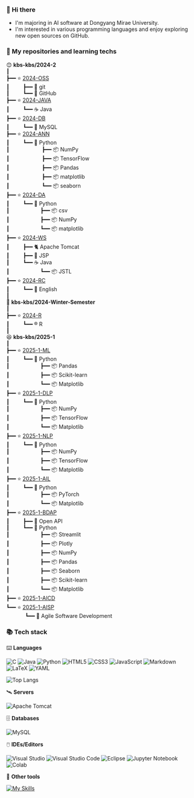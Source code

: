 ### 👋 Hi there

- I'm majoring in AI software at Dongyang Mirae University.
- I'm interested in various programming languages and enjoy exploring new open sources on GitHub.      

### 🍱 My repositories and learning techs    
 
😊 **kbs-kbs/2024-2**      
┃    
┣━━ ⭐ [2024-OSS](https://github.com/kbs-kbs/2024-OSS)    
┃ &emsp;&emsp; ┣━━ 🔱 git   
┃ &emsp;&emsp; ┗━━ 🐙 GitHub   
┣━━ ⭐ [2024-JAVA](https://github.com/kbs-kbs/2024-JAVA)   
┃ &emsp;&emsp; ┗━━ ☕ Java    
┣━━ ⭐ [2024-DB](https://github.com/kbs-kbs/2024-DB)   
┃ &emsp;&emsp; ┗━━ 🐬 MySQL   
┣━━ ⭐ [2024-ANN](https://github.com/kbs-kbs/2024-ANN)   
┃ &emsp;&emsp; ┗━━ 🐍 Python        
┃ &emsp;&emsp; &emsp;&emsp; &emsp; ┣━━ 📦 NumPy     
┃ &emsp;&emsp; &emsp;&emsp; &emsp; ┣━━ 📦 TensorFlow     
┃ &emsp;&emsp; &emsp;&emsp; &emsp; ┣━━ 📦 Pandas   
┃ &emsp;&emsp; &emsp;&emsp; &emsp; ┣━━ 📦 matplotlib   
┃ &emsp;&emsp; &emsp;&emsp; &emsp; ┗━━ 📦 seaborn   
┣━━ ⭐ [2024-DA](https://github.com/kbs-kbs/2024-DA)   
┃ &emsp;&emsp; ┗━━ 🐍 Python  
┃ &emsp;&emsp; &emsp;&emsp;&emsp; ┣━━ 📦 csv           
┃ &emsp;&emsp; &emsp;&emsp;&emsp; ┣━━ 📦 NumPy           
┃ &emsp;&emsp; &emsp;&emsp;&emsp; ┗━━ 📦 matplotlib      
┣━━ ⭐ [2024-WS](https://github.com/kbs-kbs/2024-WS)   
┃ &emsp;&emsp; ┣━━ 🐈 Apache Tomcat   
┃ &emsp;&emsp; ┣━━ 🔄 JSP   
┃ &emsp;&emsp; ┗━━ ☕ Java    
┃ &emsp;&emsp; &emsp;&emsp;&emsp; ┗━━ 📦 JSTL   
┣━━ ⭐ [2024-RC](https://github.com/kbs-kbs/2024-RC)   
┃ &emsp;&emsp; ┗━━ 🍔 English     
┃    
🥶 **kbs-kbs/2024-Winter-Semester**     
┃    
┣━━ ⭐ [2024-R](https://github.com/kbs-kbs/2024-R)    
┃ &emsp;&emsp; ┗━━ ®️ R      
┃   
😆 **kbs-kbs/2025-1**     
┃    
┣━━ ⭐ [2025-1-ML](https://github.com/kbs-kbs/2025-1-ML)      
┃ &emsp;&emsp; ┗━━ 🐍 Python     
┃ &emsp;&emsp; &emsp;&emsp;&emsp; ┣━━ 📦 Pandas     
┃ &emsp;&emsp; &emsp;&emsp;&emsp; ┣━━ 📦 Scikit-learn    
┃ &emsp;&emsp; &emsp;&emsp;&emsp; ┗━━ 📦 Matplotlib    
┣━━ ⭐ [2025-1-DLP](https://github.com/kbs-kbs/2025-1-DLP)      
┃ &emsp;&emsp; ┗━━ 🐍 Python     
┃ &emsp;&emsp; &emsp;&emsp;&emsp; ┣━━ 📦 NumPy     
┃ &emsp;&emsp; &emsp;&emsp;&emsp; ┣━━ 📦 TensorFlow    
┃ &emsp;&emsp; &emsp;&emsp;&emsp; ┗━━ 📦 Matplotlib    
┣━━ ⭐ [2025-1-NLP](https://github.com/kbs-kbs/2025-1-NLP)      
┃ &emsp;&emsp; ┗━━ 🐍 Python     
┃ &emsp;&emsp; &emsp;&emsp;&emsp; ┣━━ 📦 NumPy     
┃ &emsp;&emsp; &emsp;&emsp;&emsp; ┣━━ 📦 TensorFlow    
┃ &emsp;&emsp; &emsp;&emsp;&emsp; ┗━━ 📦 Matplotlib    
┣━━ ⭐ [2025-1-AIL](https://github.com/kbs-kbs/2025-1-AIL)         
┃ &emsp;&emsp; ┗━━ 🐍 Python     
┃ &emsp;&emsp; &emsp;&emsp;&emsp; ┣━━ 📦 PyTorch     
┃ &emsp;&emsp; &emsp;&emsp;&emsp; ┗━━ 📦 Matplotlib    
┣━━ ⭐ [2025-1-BDAP](https://github.com/kbs-kbs/2025-1-BDAP)      
┃ &emsp;&emsp; ┣━━ 🔑 Open API     
┃ &emsp;&emsp; ┗━━ 🐍 Python     
┃ &emsp;&emsp; &emsp;&emsp;&emsp; ┣━━ 📦 Streamlit     
┃ &emsp;&emsp; &emsp;&emsp;&emsp; ┣━━ 📦 Plotly     
┃ &emsp;&emsp; &emsp;&emsp;&emsp; ┣━━ 📦 NumPy     
┃ &emsp;&emsp; &emsp;&emsp;&emsp; ┣━━ 📦 Pandas     
┃ &emsp;&emsp; &emsp;&emsp;&emsp; ┣━━ 📦 Seaborn     
┃ &emsp;&emsp; &emsp;&emsp;&emsp; ┣━━ 📦 Scikit-learn    
┃ &emsp;&emsp; &emsp;&emsp;&emsp; ┗━━ 📦 Matplotlib   
┣━━ ⭐ [2025-1-AICD](https://github.com/kbs-kbs/2025-1-AICD)         
┗━━ ⭐ [2025-1-AISP](https://github.com/kbs-kbs/2025-1-AISP)    
&emsp;&emsp; &emsp; ┗━━ 🍤 Agile Software Development    

### 📚 Tech stack
⌨️ **Languages**

![C](https://img.shields.io/badge/C-00599C?style=for-the-badge&logo=c&logoColor=white)
![Java](https://img.shields.io/badge/Java-ED8B00?style=for-the-badge&logo=openjdk&logoColor=white)
![Python](https://img.shields.io/badge/Python-3670A0?style=for-the-badge&logo=python&logoColor=FFDD54)
![HTML5](https://img.shields.io/badge/HTML5-E34F26?style=for-the-badge&logo=html5&logoColor=white)
![CSS3](https://img.shields.io/badge/CSS3-1572B6?style=for-the-badge&logo=css3&logoColor=white)
![JavaScript](https://img.shields.io/badge/JavaScript-323330?style=for-the-badge&logo=javascript&logoColor=F7DF1E)
![Markdown](https://img.shields.io/badge/Markdown-000000?style=for-the-badge&logo=markdown&logoColor=white)
![LaTeX](https://img.shields.io/badge/LaTeX-008080?style=for-the-badge&logo=LaTeX&logoColor=white)
![YAML](https://img.shields.io/badge/YAML-CC1100?style=for-the-badge&logo=yaml&logoColor=white)

![Top Langs](https://github-readme-stats.vercel.app/api/top-langs/?username=kbs-kbs&layout=compact)

🛰️ **Servers**

![Apache Tomcat](https://img.shields.io/badge/Apache%20Tomcat-F8DC75?style=for-the-badge&logo=apache-tomcat&logoColor=black)

🗄️ **Databases**

![MySQL](https://img.shields.io/badge/MySQL-005C84?style=for-the-badge&logo=mysql&logoColor=white)

🖱️ **IDEs/Editors**

![Visual Studio](https://img.shields.io/badge/Visual%20Studio-5C2D91.svg?style=for-the-badge&logo=visual-studio&logoColor=white)
![Visual Studio Code](https://img.shields.io/badge/Visual%20Studio%20Code-0078d7.svg?style=for-the-badge&logo=visual-studio-code&logoColor=white)
![Eclipse](https://img.shields.io/badge/Eclipse-2C2255?style=for-the-badge&logo=eclipse&logoColor=white)
![Jupyter Notebook](https://img.shields.io/badge/Jupyter-F37626.svg?&style=for-the-badge&logo=Jupyter&logoColor=white)
![Colab](https://img.shields.io/badge/Colab-F9AB00?style=for-the-badge&logo=googlecolab&color=525252)


🧰 **Other tools**

[![My Skills](https://skillicons.dev/icons?i=git,github,figma)](https://skillicons.dev)



